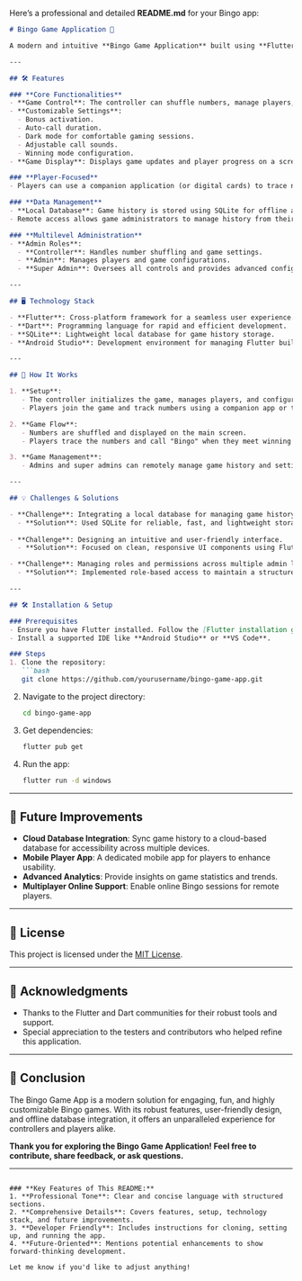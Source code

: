 Here’s a professional and detailed **README.md** for your Bingo app:

```markdown
# Bingo Game Application 🎲

A modern and intuitive **Bingo Game Application** built using **Flutter** for desktop platforms. This app is designed to provide an engaging experience with advanced game settings, local database integration, and seamless management for controllers, admins, and players.

---

## 🛠️ Features

### **Core Functionalities**
- **Game Control**: The controller can shuffle numbers, manage players, and oversee the game flow.
- **Customizable Settings**:
  - Bonus activation.
  - Auto-call duration.
  - Dark mode for comfortable gaming sessions.
  - Adjustable call sounds.
  - Winning mode configuration.
- **Game Display**: Displays game updates and player progress on a screen for participants.

### **Player-Focused**
- Players can use a companion application (or digital cards) to trace numbers and call "Bingo" instead of physical cards.

### **Data Management**
- **Local Database**: Game history is stored using SQLite for offline accessibility.
- Remote access allows game administrators to manage history from their mobile phones.

### **Multilevel Administration**
- **Admin Roles**:
  - **Controller**: Handles number shuffling and game settings.
  - **Admin**: Manages players and game configurations.
  - **Super Admin**: Oversees all controls and provides advanced configurations.

---

## 🖥️ Technology Stack

- **Flutter**: Cross-platform framework for a seamless user experience.
- **Dart**: Programming language for rapid and efficient development.
- **SQLite**: Lightweight local database for game history storage.
- **Android Studio**: Development environment for managing Flutter builds and debugging.

---

## 🚀 How It Works

1. **Setup**:
   - The controller initializes the game, manages players, and configures settings.
   - Players join the game and track numbers using a companion app or the game screen.

2. **Game Flow**:
   - Numbers are shuffled and displayed on the main screen.
   - Players trace the numbers and call "Bingo" when they meet winning conditions.

3. **Game Management**:
   - Admins and super admins can remotely manage game history and settings via their devices.

---

## 💡 Challenges & Solutions

- **Challenge**: Integrating a local database for managing game history.
  - **Solution**: Used SQLite for reliable, fast, and lightweight storage.
  
- **Challenge**: Designing an intuitive and user-friendly interface.
  - **Solution**: Focused on clean, responsive UI components using Flutter's material design principles.

- **Challenge**: Managing roles and permissions across multiple admin levels.
  - **Solution**: Implemented role-based access to maintain a structured and secure flow.

---

## 🛠️ Installation & Setup

### Prerequisites
- Ensure you have Flutter installed. Follow the [Flutter installation guide](https://flutter.dev/docs/get-started/install).
- Install a supported IDE like **Android Studio** or **VS Code**.

### Steps
1. Clone the repository:
   ```bash
   git clone https://github.com/yourusername/bingo-game-app.git
   ```
2. Navigate to the project directory:
   ```bash
   cd bingo-game-app
   ```
3. Get dependencies:
   ```bash
   flutter pub get
   ```
4. Run the app:
   ```bash
   flutter run -d windows
   ```

---

## 🌟 Future Improvements

- **Cloud Database Integration**: Sync game history to a cloud-based database for accessibility across multiple devices.
- **Mobile Player App**: A dedicated mobile app for players to enhance usability.
- **Advanced Analytics**: Provide insights on game statistics and trends.
- **Multiplayer Online Support**: Enable online Bingo sessions for remote players.

---

## 📄 License

This project is licensed under the [MIT License](LICENSE).

---

## 🙏 Acknowledgments

- Thanks to the Flutter and Dart communities for their robust tools and support.
- Special appreciation to the testers and contributors who helped refine this application.

---

## 🎉 Conclusion

The Bingo Game App is a modern solution for engaging, fun, and highly customizable Bingo games. With its robust features, user-friendly design, and offline database integration, it offers an unparalleled experience for controllers and players alike.

**Thank you for exploring the Bingo Game Application! Feel free to contribute, share feedback, or ask questions.**

---
```

### **Key Features of This README:**
1. **Professional Tone**: Clear and concise language with structured sections.
2. **Comprehensive Details**: Covers features, setup, technology stack, and future improvements.
3. **Developer Friendly**: Includes instructions for cloning, setting up, and running the app.
4. **Future-Oriented**: Mentions potential enhancements to show forward-thinking development.

Let me know if you'd like to adjust anything!
